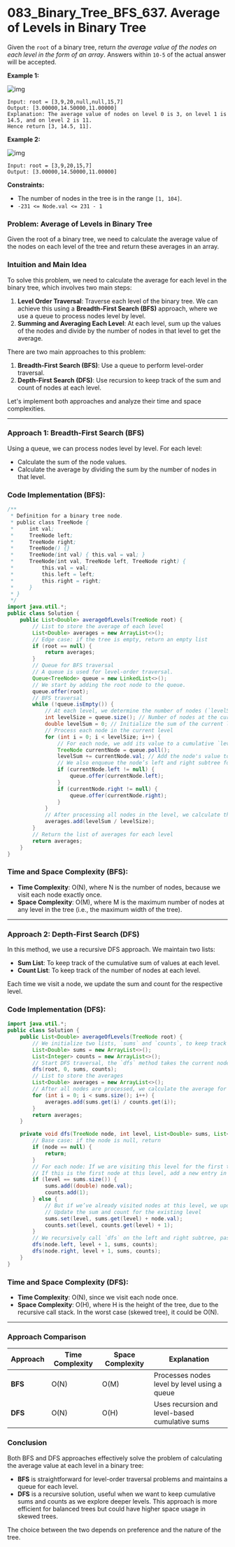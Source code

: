 # 083_Binary_Tree_BFS_637. Average of Levels in Binary Tree

Given the `root` of a binary tree, return *the average value of the nodes on each level in the form of an array*. Answers within `10-5` of the actual answer will be accepted.

 

**Example 1:**

![img](https://raw.githubusercontent.com/JedLee6/PublicPicBed/main/uPic/avg1-tree.jpg)

```
Input: root = [3,9,20,null,null,15,7]
Output: [3.00000,14.50000,11.00000]
Explanation: The average value of nodes on level 0 is 3, on level 1 is 14.5, and on level 2 is 11.
Hence return [3, 14.5, 11].
```

**Example 2:**

![img](https://raw.githubusercontent.com/JedLee6/PublicPicBed/main/uPic/avg2-tree-20241109190440755.jpg)

```
Input: root = [3,9,20,15,7]
Output: [3.00000,14.50000,11.00000]
```

 

**Constraints:**

- The number of nodes in the tree is in the range `[1, 104]`.
- `-231 <= Node.val <= 231 - 1`




### Problem: **Average of Levels in Binary Tree**

Given the root of a binary tree, we need to calculate the average value of the nodes on each level of the tree and return these averages in an array.

### Intuition and Main Idea

To solve this problem, we need to calculate the average for each level in the binary tree, which involves two main steps:
1. **Level Order Traversal**: Traverse each level of the binary tree. We can achieve this using a **Breadth-First Search (BFS)** approach, where we use a queue to process nodes level by level.
2. **Summing and Averaging Each Level**: At each level, sum up the values of the nodes and divide by the number of nodes in that level to get the average.

There are two main approaches to this problem:
1. **Breadth-First Search (BFS)**: Use a queue to perform level-order traversal.
2. **Depth-First Search (DFS)**: Use recursion to keep track of the sum and count of nodes at each level.

Let's implement both approaches and analyze their time and space complexities.

---

### Approach 1: Breadth-First Search (BFS)

Using a queue, we can process nodes level by level. For each level:
- Calculate the sum of the node values.
- Calculate the average by dividing the sum by the number of nodes in that level.

### Code Implementation (BFS):

```java
/**
 * Definition for a binary tree node.
 * public class TreeNode {
 *     int val;
 *     TreeNode left;
 *     TreeNode right;
 *     TreeNode() {}
 *     TreeNode(int val) { this.val = val; }
 *     TreeNode(int val, TreeNode left, TreeNode right) {
 *         this.val = val;
 *         this.left = left;
 *         this.right = right;
 *     }
 * }
 */
import java.util.*;
public class Solution {
    public List<Double> averageOfLevels(TreeNode root) {
        // List to store the average of each level
        List<Double> averages = new ArrayList<>();
        // Edge case: if the tree is empty, return an empty list
        if (root == null) {
            return averages;
        }
        // Queue for BFS traversal
        // A queue is used for level-order traversal. 
        Queue<TreeNode> queue = new LinkedList<>();
        // We start by adding the root node to the queue.
        queue.offer(root);
        // BFS traversal
        while (!queue.isEmpty()) {
            // At each level, we determine the number of nodes (`levelSize`).
            int levelSize = queue.size(); // Number of nodes at the current level
            double levelSum = 0; // Initialize the sum of the current level
            // Process each node in the current level
            for (int i = 0; i < levelSize; i++) {
                // For each node, we add its value to a cumulative `levelSum`.
                TreeNode currentNode = queue.poll();
                levelSum += currentNode.val; // Add the node's value to the level sum
                // We also enqueue the node’s left and right subtree for the next level.
                if (currentNode.left != null) {
                    queue.offer(currentNode.left);
                }
                if (currentNode.right != null) {
                    queue.offer(currentNode.right);
                }
            }
            // After processing all nodes in the level, we calculate the average by dividing `levelSum` by `levelSize` and add it to `averages`.
            averages.add(levelSum / levelSize);
        }
        // Return the list of averages for each level
        return averages;
    }
}
```

### Time and Space Complexity (BFS):

- **Time Complexity**: O(N), where N is the number of nodes, because we visit each node exactly once.
- **Space Complexity**: O(M), where M is the maximum number of nodes at any level in the tree (i.e., the maximum width of the tree).

---

### Approach 2: Depth-First Search (DFS)

In this method, we use a recursive DFS approach. We maintain two lists:
- **Sum List**: To keep track of the cumulative sum of values at each level.
- **Count List**: To keep track of the number of nodes at each level.

Each time we visit a node, we update the sum and count for the respective level.

### Code Implementation (DFS):

```java
import java.util.*;
public class Solution {
    public List<Double> averageOfLevels(TreeNode root) {
        // We initialize two lists, `sums` and `counts`, to keep track of the cumulative sum and count of nodes at each level.
        List<Double> sums = new ArrayList<>();
        List<Integer> counts = new ArrayList<>();
        // Start DFS traversal, the `dfs` method takes the current node, its level, and the `sums` and `counts` lists.
        dfs(root, 0, sums, counts);
        // List to store the averages
        List<Double> averages = new ArrayList<>();
        // After all nodes are processed, we calculate the average for each level by dividing the sum by the count and store it in `averages`.
        for (int i = 0; i < sums.size(); i++) {
            averages.add(sums.get(i) / counts.get(i));
        }
        return averages;
    }

    private void dfs(TreeNode node, int level, List<Double> sums, List<Integer> counts) {
        // Base case: if the node is null, return
        if (node == null) {
            return;
        }
		// For each node: If we are visiting this level for the first time (i.e., `level == sums.size()`), we initialize new entries in `sums` and `counts`. 
        // If this is the first node at this level, add a new entry in sums and counts
        if (level == sums.size()) {
            sums.add((double) node.val);
            counts.add(1);
        } else {
            // But if we’ve already visited nodes at this level, we update the cumulative sum and count for the level.
            // Update the sum and count for the existing level
            sums.set(level, sums.get(level) + node.val);
            counts.set(level, counts.get(level) + 1);
        }
		// We recursively call `dfs` on the left and right subtree, passing `level + 1` to indicate that we are moving down to the next level.
        dfs(node.left, level + 1, sums, counts);
        dfs(node.right, level + 1, sums, counts);
    }
}
```

### Time and Space Complexity (DFS):

- **Time Complexity**: O(N), since we visit each node once.
- **Space Complexity**: O(H), where H is the height of the tree, due to the recursive call stack. In the worst case (skewed tree), it could be O(N).

---

### Approach Comparison

| Approach | Time Complexity | Space Complexity | Explanation                                    |
| -------- | --------------- | ---------------- | ---------------------------------------------- |
| **BFS**  | O(N)            | O(M)             | Processes nodes level by level using a queue   |
| **DFS**  | O(N)            | O(H)             | Uses recursion and level-based cumulative sums |

### Conclusion

Both BFS and DFS approaches effectively solve the problem of calculating the average value at each level in a binary tree:

- **BFS** is straightforward for level-order traversal problems and maintains a queue for each level.
- **DFS** is a recursive solution, useful when we want to keep cumulative sums and counts as we explore deeper levels. This approach is more efficient for balanced trees but could have higher space usage in skewed trees.

The choice between the two depends on preference and the nature of the tree.
